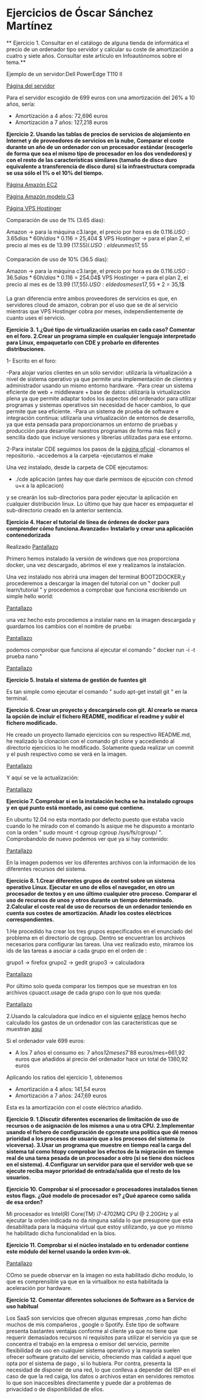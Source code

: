 # Ejercicios de Óscar Sánchez Martínez #


** Ejercicio 1.
Consultar en el catálogo de alguna tienda de informática el precio de un ordenador tipo servidor y calcular su coste de amortización a cuatro y siete años. Consultar este artículo en Infoautónomos sobre el tema.**

Ejemplo de un servidor:Dell PowerEdge T110 II

[Página del servidor](http://www.dell.com/es/empresas/p/poweredge-t110-2/fs)

Para el servidor escogido de 699 euros con una amortización del 26% a 10 años, sería:

* Amortización a 4 años: 72,696 euros
* Amortización a 7 años: 127,218 euros

**Ejercicio 2.
Usando las tablas de precios de servicios de alojamiento en Internet y de 
proveedores de servicios en la nube, Comparar el coste durante un año de 
un ordenador con un procesador estándar (escogerlo de forma que sea el mismo 
tipo de procesador en los dos vendedores) y con el resto de las características 
similares (tamaño de disco duro equivalente a transferencia de disco duro) 
si la infraestructura comprada se usa sólo el 1% o el 10% del tiempo.**

[Página Amazón EC2](http://aws.amazon.com/es/ec2/purchasing-options/dedicated-instances/)

[Página Amazón modelo C3](http://aws.amazon.com/es/ec2/instance-types/)

[Página VPS Hostinger](http://www.hostinger.es/hosting-vps)

Comparación de uso de 1% (3.65 días):

Amazon -> para la máquina c3.large, el precio por hora es de 0.116$.
	  USO: 3.65 días * 60h/días * 0.116$ = 25,404 $
VPS Hostinger -> para el plan 2, el precio al mes es de 13.99 (17.55$)l.
	  USO: el de un mes 17,55$

Comparación de uso de 10% (36.5 días):

Amazon -> para la máquina c3.large, el precio por hora es de 0.116$.
	  USO: 36.5 días * 60h/días * 0.116$ = 254.04$
VPS Hostinger -> para el plan 2, el precio al mes es de 13.99 (17,55$).
	  USO: el de dos meses 17,55$ * 2 = 35,1$

La gran diferencia entre ambos proveedores de servicios es que, en servidores 
cloud de amazon, cobran por el uso que se de al servicio mientras que 
VPS Hostinger cobra por meses, independientemente de cuanto uses el servicio.

**Ejercicio 3.
1.¿Qué tipo de virtualización usarías en cada caso? Comentar en el foro.
2.Crear un programa simple en cualquier lenguaje interpretado para Linux,
 empaquetarlo con CDE y probarlo en diferentes distribuciones.**

1- Escrito en el foro:

-Para alojar varios clientes en un sólo servidor: utilizaría la virtualización a nivel de sistema operativo ya que permite una implementación de clientes y administrador usando un mismo entorno hardware.
-Para crear un sistema eficiente de web + middleware + base de datos: utilizaría la virtualización plena ya que permite adaptar todos los aspectos del ordenador para utilizar programas y sistemas operativos sin necesidad de hacer cambios, lo que permite que sea eficiente.
-Para un sistema de prueba de software e integración continua: utilizaría una virtualización de entornos de desarrollo, ya que esta pensada para proporcionarnos un entorno de pruebas y producción para desarrollar nuestros programas de forma más fácil y sencilla dado que incluye versiones y librerías utilizadas para ese entorno.

2-Para instalar CDE seguimos los pasos de la [página oficial](http://www.pgbovine.net/cde.html)
-clonamos el repositorio.
-accedemos a la carpeta 
-ejecutamos el make

Una vez instalado, desde la carpeta de CDE ejecutamos: 

- ./cde aplicación (antes hay que darle permisos de ejcución con chmod u+x a la aplicacion)

 y se crearán los sub-directorios para poder ejecutar la aplicación en cualquier distribución linux. Lo último que hay que hacer
es empaquetar el sub-directorio creado en la anterior sentencia.

**Ejercicio 4.
Hacer el tutorial de línea de órdenes de docker para comprender cómo funciona.Avanzado= Instalarlo y crear una aplicación contenedorizada**

Realizado
[Pantallazo](http://i.imgur.com/XYu94sm.jpg)

Primero hemos instalado la versión de windows que nos proporciona docker, una vez descargado, abrimos el exe y realizamos la instalación.

Una vez instalado nos abrirá una imagen del terminal BOOT2DOCKER,y procederemos a descargar la imagen del tutorial con un " docker pull learn/tutorial " y procedemos a comprobar que funciona escribiendo un simple hello world:

[Pantallazo](http://i.imgur.com/KRrL1QC.jpg)

una vez hecho esto procedemos a instalar nano en la imagen descargada y guardamos los cambios con el nombre de prueba:

[Pantallazo](http://i.imgur.com/JPsM0Xr.png)

podemos comprobar que funciona al ejecutar el comando " docker run -i -t prueba nano "

[Pantallazo](http://i.imgur.com/F064Rfw.png)

**Ejercicio 5.
Instala el sistema de gestión de fuentes git**

Es tan simple como ejecutar el comando " sudo apt-get install git " en la terminal.

**Ejercicio 6.
Crear un proyecto y descargárselo con git. Al crearlo se marca la opción de incluir el fichero README, modificar el readme y subir el fichero modificado.**

He creado un proyecto llamado ejercicios con su respectivo README.md, he realizado la clonacion con el comando git clone y accediendo al directorio ejercicios lo he modificado. Solamente queda realizar un commit y el push respectivo como se verá en la imagen.

[Pantallazo](http://i.imgur.com/jzc2Ywp.png)

Y aquí se ve la actualización:

[Pantallazo](http://i.imgur.com/BKvXOY0.png)

**Ejercicio 7.
Comprobar si en la instalación hecha se ha instalado cgroups y en qué punto está montado, así como qué contiene.**

 En ubuntu 12.04 no esta montado por defecto puesto que estaba vacío cuando lo he mirado con el comando ls asique me he dispuesto a montarlo con la orden " sudo mount -t cgroup cgroup /sys/fs/cgroup/ ".
Comprobandolo de nuevo podemos ver que ya si hay contenido:

[Pantallazo](http://i.imgur.com/1Ab2ak2.png)

En la imagen podemos ver los diferentes archivos con la información de los diferentes recursos del sistema.

**Ejercicio 8.
1.Crear diferentes grupos de control sobre un sistema operativo Linux. Ejecutar en uno de ellos el navegador, en otro un procesador de textos y en uno último cualquier otro proceso. Comparar el uso de recursos de unos y otros durante un tiempo determinado.
2.Calcular el coste real de uso de recursos de un ordenador teniendo en cuenta sus costes de amortización. Añadir los costes eléctricos correspondientes.**

1.He procedido ha crear los tres grupos especificados en el enunciado del problema en el directorio de cgroup. Dentro se encuentran los archivos necesarios para configurar las tareas. Una vez realizado esto, miramos los ids de las tareas a asociar a cada grupo en el orden de :

grupo1 -> firefox
grupo2 -> gedit
grupo3 -> calculadora

[Pantallazo](http://i.imgur.com/EKBLbuJ.png)

Por último solo queda comparar los tiempos que se muestran en los archivos cpuacct.usage de cada grupo con lo que nos queda:

[Pantallazo](http://i.imgur.com/VmKfk24.png)


2.Usando la calculadora que indico en el siguiente [enlace](http://www.pcsilencioso.com/recursos/bdd/73-alimentacion/45-gasto-electricidad) hemos hecho calculado los gastos de un ordenador con las características que se muestran [aquí](http://i.imgur.com/CKDZwbm.png)

Si el ordenador vale 699 euros:
* A los 7 años el consumo es: 7 años*12meses*7'88 euros/mes=661,92 euros que añadidos al precio del ordenador hace un total de 1360,92 euros

Aplicando los ratios del ejercicio 1, obtenemos

* Amortización a 4 años: 141,54 euros
* Amortización a 7 años: 247,69 euros

Esta es la amortización con el coste eléctrico añadido.

**Ejercicio 9.
1.Discutir diferentes escenarios de limitación de uso de recursos o de asignación de los mismos a una u otra CPU.
2.Implementar usando el fichero de configuración de cgcreate una política que dé menos prioridad a los procesos de usuario que a los procesos del sistema (o viceversa).
3.Usar un programa que muestre en tiempo real la carga del sistema tal como htopy comprobar los efectos de la migración en tiempo real de una tarea pesada de un procesador a otro (si se tiene dos núcleos en el sistema).
4.Configurar un servidor para que el servidor web que se ejecute reciba mayor prioridad de entrada/salida que el resto de los usuarios.**


**Ejercicio 10.
Comprobar si el procesador o procesadores instalados tienen estos flags. ¿Qué modelo de procesador es? ¿Qué aparece como salida de esa orden?**

Mi procesador es Intel(R) Core(TM) i7-4702MQ CPU @ 2.20GHz y al ejecutar la orden indicada no da ninguna salida lo que presupone que esta desabilitada para la máquina virtual que estoy utilizando, ya que yo mismo he habilitado dicha funcionalidad en la bios.

**Ejercicio 11.
Comprobar si el núcleo instalado en tu ordenador contiene este módulo del kernel usando la orden kvm-ok.**

[Pantallazo](http://i.imgur.com/PHLWMGk.png)

COmo se puede observar en la imagen no esta habilitado dicho modulo, lo que es comprensible ya que en la virtualbox no esta habilitada la aceleración por hardware.


**Ejercicio 12.
Comentar diferentes soluciones de Software as a Service de uso habitual**

Los SaaS son servicios que ofrecen algunas empresas ,como han dicho muchos de mis compañeros , google o Spotify. 
Este tipo de software presenta bastantes ventajas conforme al cliente ya que no tiene que requerir demasiados recursos ni requisitos para utilizar el servicio ya que se concentra el trabajo en la empresa o emisor del servicio, permite flexibilidad de uso en cualquier sistema operativo y la mayoria suelen ofrecer software gratuito del servicio, ofreciendo mas calidad a aquel que opta por el sistema de pago , si lo hubiera. Por contra, presenta la necesidad de disponer de una red, lo que conlleva a depender del ISP en el caso de que la red caiga, los datos o archivos estan en servidores remotos lo que son inaccesibles directamente y puede dar a problemas de privacidad o de disponibilidad de ellos.

